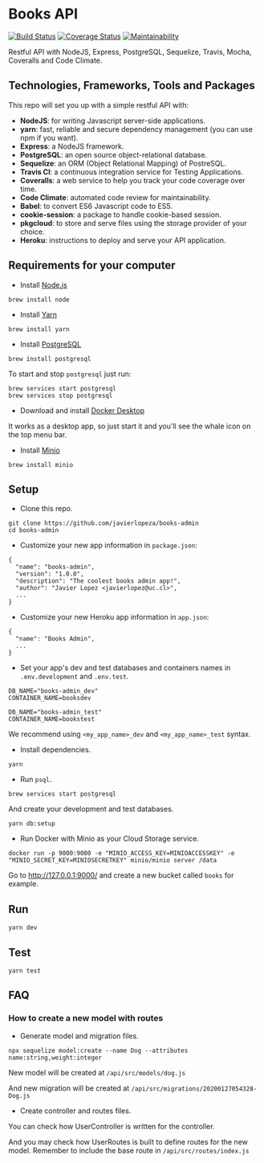# Books API

[![Build Status](https://travis-ci.org/javierlopeza/intl-library-api.svg?branch=master)](https://travis-ci.org/javierlopeza/intl-library-api)
[![Coverage Status](https://coveralls.io/repos/github/javierlopeza/intl-library-api/badge.svg?branch=master)](https://coveralls.io/github/javierlopeza/intl-library-api?branch=master)
[![Maintainability](https://api.codeclimate.com/v1/badges/6611f1a33ffdb6dce589/maintainability)](https://codeclimate.com/github/javierlopeza/intl-library-api/maintainability)

Restful API with NodeJS, Express, PostgreSQL, Sequelize, Travis, Mocha, Coveralls and Code Climate.

## Technologies, Frameworks, Tools and Packages

This repo will set you up with a simple restful API with:

- **NodeJS**: for writing Javascript server-side applications.
- **yarn**: fast, reliable and secure dependency management (you can use npm if you want).
- **Express**: a NodeJS framework.
- **PostgreSQL**: an open source object-relational database.
- **Sequelize**: an ORM (Object Relational Mapping) of PostreSQL.
- **Travis CI**: a continuous integration service for Testing Applications.
- **Coveralls**: a web service to help you track your code coverage over time.
- **Code Climate**: automated code review for maintainability.
- **Babel**: to convert ES6 Javascript code to ES5.
- **cookie-session**: a package to handle cookie-based session.
- **pkgcloud**: to store and serve files using the storage provider of your choice.
- **Heroku**: instructions to deploy and serve your API application.

## Requirements for your computer

- Install [Node.js](https://nodejs.org/en/download/)

```
brew install node
```

- Install [Yarn](https://legacy.yarnpkg.com/lang/en/docs/install/#mac-stable)

```
brew install yarn
```

- Install [PostgreSQL](https://www.postgresql.org/download/macosx/)

```
brew install postgresql
```

To start and stop `postgresql` just run:

```
brew services start postgresql
brew services stop postgresql
```

- Download and install [Docker Desktop](https://www.docker.com/products/docker-desktop)

It works as a desktop app, so just start it and you'll see the whale icon on the top menu bar.

- Install [Minio]()

```
brew install minio
```

## Setup

- Clone this repo.

```
git clone https://github.com/javierlopeza/books-admin
cd books-admin
```

- Customize your new app information in `package.json`:

```
{
  "name": "books-admin",
  "version": "1.0.0",
  "description": "The coolest books admin app!",
  "author": "Javier Lopez <javierlopez@uc.cl>",
  ...
}
```

- Customize your new Heroku app information in `app.json`:

```
{
  "name": "Books Admin",
  ...
}
```

- Set your app's dev and test databases and containers names in `.env.development` and `.env.test`.

```
DB_NAME="books-admin_dev"
CONTAINER_NAME=booksdev
```

```
DB_NAME="books-admin_test"
CONTAINER_NAME=bookstest
```

We recommend using `<my_app_name>_dev` and `<my_app_name>_test` syntax.

- Install dependencies.

```
yarn
```

- Run `psql`.

```
brew services start postgresql
```

And create your development and test databases.

```
yarn db:setup
```

- Run Docker with Minio as your Cloud Storage service.

```
docker run -p 9000:9000 -e "MINIO_ACCESS_KEY=MINIOACCESSKEY" -e "MINIO_SECRET_KEY=MINIOSECRETKEY" minio/minio server /data
```

Go to http://127.0.0.1:9000/ and create a new bucket called `books` for example.

## Run

```
yarn dev
```

## Test

```
yarn test
```

## FAQ

### **How to create a new model with routes**

- Generate model and migration files.

```
npx sequelize model:create --name Dog --attributes name:string,weight:integer
```

New model will be created at `/api/src/models/dog.js`

And new migration will be created at `/api/src/migrations/20200127054328-Dog.js`

- Create controller and routes files.

You can check how UserController is written for the controller.

And you may check how UserRoutes is built to define routes for the new model. Remember to include the base route in `/api/src/routes/index.js`